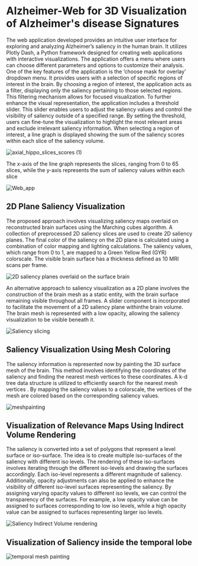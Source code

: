 # Alzheimer-Web for 3D Visualization of Alzheimer's disease Signatures

The web application developed provides an intuitive user interface for exploring and analyzing Alzheimer’s saliency in the human brain. It utilizes Plotly Dash, a Python framework designed for creating web applications with interactive visualizations. The application offers a menu where users can choose different parameters and options to customize their analysis. One of the key features of the application is the ’choose mask for overlay’ dropdown menu. It provides users with a selection of specific regions of interest in the brain. By choosing a region of interest, the application acts as a filter, displaying only the saliency pertaining to those selected regions. This filtering mechanism allows for focused visualization. To further enhance the visual representation, the application includes a threshold slider. This slider enables users to adjust the saliency values and control the visibility of saliency outside of a specified range. By setting the threshold, users can fine-tune the visualization to highlight the most relevant areas and exclude irrelevant saliency information. When selecting a region of interest, a line graph is displayed showing the sum of the saliency scores within each slice of the saliency volume.


![axial_hippo_slices_scores (1)](https://github.com/Tajini-tech/Alzheimer-Web/assets/143637408/3c6132ec-1bb1-4703-b98c-3eef355c7913)

The x-axis of the line graph represents the slices, ranging from 0 to 65 slices, while the y-axis represents the sum of saliency values within each slice




![Web_app](https://github.com/Tajini-tech/Alzheimer-Web/assets/143637408/689596c9-c310-4ea5-ba0b-fe05ec42cfa9)

## 2D Plane Saliency Visualization

The proposed approach involves visualizing saliency maps overlaid on reconstructed brain surfaces using the Marching cubes algorithm. A collection of preprocessed 2D saliency slices are used to create 2D saliency planes. The final color of the saliency on the 2D plane is calculated using a combination of color mapping and lighting calculations. The saliency values, which range from 0 to 1, are mapped to a Green Yellow Red (GYR) colorscale. The visible brain surface has a thickness defined as 10 MRI scans per frame.


![2D saliency planes overlaid on the surface brain](https://github.com/Tajini-tech/Alzheimer-Web/assets/143637408/10eb4da6-fae6-415e-858a-205e83f635b0)

An alternative approach to saliency visualization as a 2D plane involves the construction of the brain mesh as a static entity, with the brain surface remaining visible throughout all frames. A slider component is incorporated to facilitate the movement of a 2D saliency plane withinthe brain volume. The brain mesh is represented with a low opacity, allowing the saliency visualization to be visible beneath it.


![Saliency slicing](https://github.com/Tajini-tech/Alzheimer-Web/assets/143637408/d2a6336c-b279-47af-a764-49db29bf4d91)

## Saliency Visualization Using Mesh Coloring

The saliency information is represented now by painting the 3D surface mesh of the brain. This method involves identifying the coordinates of the saliency and finding the nearest mesh vertices to these coordinates. A k-d tree data structure is utilized to efficiently search for the nearest mesh vertices . By mapping the saliency values to a colorscale, the vertices of the mesh are colored based on the corresponding saliency values.


![meshpainting](https://github.com/Tajini-tech/Alzheimer-Web/assets/143637408/d18b9d45-ee0f-4f5d-8d72-37c5e08f8bfa)

## Visualization of Relevance Maps Using Indirect Volume Rendering

The saliency is converted into a set of polygons that represent a level surface or iso-surface. The idea is to create multiple iso-surfaces of the saliency with different iso levels. The rendering of these iso-surfaces involves iterating through the different iso-levels and drawing the surfaces accordingly. Each iso-level represents a different magnitude of saliency. Additionally, opacity adjustments can also be applied to enhance the visibility of different iso-level surfaces representing the saliency. By assigning varying opacity values to different iso levels, we can control the transparency of the surfaces. For example, a low opacity value can be assigned to surfaces corresponding to low iso levels, while a high opacity value can be assigned to surfaces representing larger iso levels.


![Saliency Indirect Volume rendering](https://github.com/Tajini-tech/Alzheimer-Web/assets/143637408/01e59f4d-07df-4c3f-8d95-a0e4d0f16c08)

## Visualization of Saliency inside the temporal lobe


![temporal mesh painting](https://github.com/Tajini-tech/Alzheimer-Web/assets/143637408/c84f92c8-7eae-4ffe-8093-29df664e0953)

